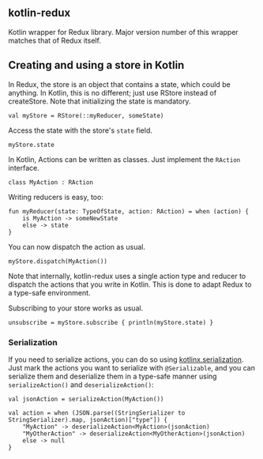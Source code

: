 ## kotlin-redux

Kotlin wrapper for Redux library. Major version number of this wrapper matches that of Redux itself.

## Creating and using a store in Kotlin

In Redux, the store is an object that contains a state, which could be anything. In Kotlin, this is 
no different; just use RStore instead of createStore. Note that initializing the state is
mandatory.

```
val myStore = RStore(::myReducer, someState)
```
Access the state with the store's `state` field.

```
myStore.state
```
In Kotlin, Actions can be written as classes. Just implement the `RAction` interface.

```
class MyAction : RAction
```

Writing reducers is easy, too:

```
fun myReducer(state: TypeOfState, action: RAction) = when (action) {
    is MyAction -> someNewState
    else -> state
}
```

You can now dispatch the action as usual.

```
myStore.dispatch(MyAction())
```

Note that internally, kotlin-redux uses a single action type and reducer to dispatch the actions
that you write in Kotlin. This is done to adapt Redux to a type-safe environment.

Subscribing to your store works as usual.

```
unsubscribe = myStore.subscribe { println(myStore.state) }
```

### Serialization

If you need to serialize actions, you can do so using
[kotlinx.serialization](https://github.com/Kotlin/kotlinx.serialization). Just mark the actions you
want to serialize with `@Serializable`, and you can serialize them and deserialize them in a
type-safe manner using `serializeAction()` and `deserializeAction()`:

```
val jsonAction = serializeAction(MyAction())

val action = when (JSON.parse((StringSerializer to StringSerializer).map, jsonAction)["type"]) {
	"MyAction" -> deserializeAction<MyAction>(jsonAction)
	"MyOtherAction" -> deserializeAction<MyOtherAction>(jsonAction)
	else -> null
}
```
